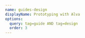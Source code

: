 ```yaml
---
name: guides-design
displayName: Prototyping with Alva
options:
  query: tag=guide AND tag=design
  order: 3
---
```


